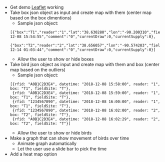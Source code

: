 * Get demo [Leaflet](https://leafletjs.com/) working
* Take box json object as input and create map with them (center map based on the box dimentions)
	* Sample json object:
	```
	[{"box":"T1","reader":"1","lat":"38.630280","lon":"-90.200310","fieldSite":"null","taggedDateTime":"2018-12-08 15:54:55","comment":"0","currentDraw":0,"currentSupply":0},
	 {"box":"T2","reader":"2","lat":"38.656057","lon":"-90.574203","fieldSite":"null","taggedDateTime":"2018-12-14 01:03:44","comment":"0","currentDraw":0,"currentSupply":0}]
	```
	* Allow the user to show or hide boxes
* Take bird json object as input and create map with them and box (center map based on the outliers)
	* Sample json object:
	```
	[{rfid: "A0B1C2D3E4", datetime: "2018-12-08 15:58:00", reader: "1", box: "T1", fieldSite: "T"},
	 {rfid: "A0B1C2D3E4", datetime: "2018-12-08 15:59:00", reader: "1", box: "T1", fieldSite: "T"},
	 {rfid: "1234567890", datetime: "2018-12-08 16:00:00", reader: "1", box: "T1", fieldSite: "T"},
	 {rfid: "1234567890", datetime: "2018-12-08 16:02:00", reader: "2", box: "T2", fieldSite: "T"},
	 {rfid: "A0B1C2D3E4", datetime: "2018-12-08 16:02:29", reader: "2", box: "T2", fieldSite: "T"}]
	```
	* Allow the user to show or hide birds
* Make a graph that can show movement of birds over time
	* Animate graph automatically
	* Let the user use a slide bar to pick the time
* Add a heat map option
